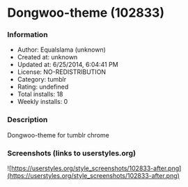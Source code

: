# Dongwoo-theme (102833)

### Information
- Author: Equalslama (unknown)
- Created at: unknown
- Updated at: 6/25/2014, 6:04:41 PM
- License: NO-REDISTRIBUTION
- Category: tumblr
- Rating: undefined
- Total installs: 18
- Weekly installs: 0


### Description
Dongwoo-theme for tumblr chrome


### Screenshots (links to userstyles.org)
![https://userstyles.org/style_screenshots/102833-after.png](https://userstyles.org/style_screenshots/102833-after.png)


